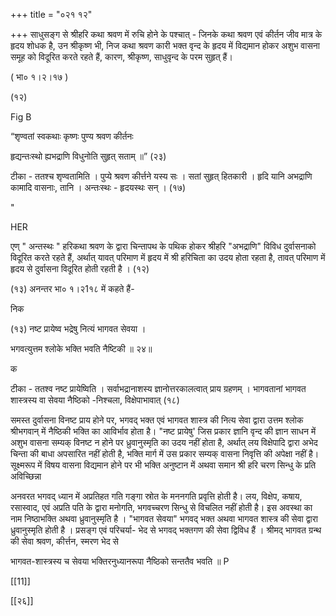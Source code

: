 +++
title = "०२१ १२"

+++
साधुसङ्ग से श्रीहरि कथा श्रवण में रुचि होने के पश्चात् - जिनके कथा श्रवण एवं कीर्तन जीव मात्र के हृदय शोधक है, उन श्रीकृष्ण भी, निज कथा श्रवण कारी भक्त वृन्द के हृदय में विद्यमान होकर अशुभ वासना समूह को विदूरित करते रहते हैं, कारण, श्रीकृष्ण, साधुवृन्द के परम सुहृत् हैं। 

( भा० १।२।१७ ) 

(१२) 

Fig B 

“शृण्वतां स्वकथाः कृष्णः पुण्य श्रवण कीर्तनः 

हृद्यन्तःस्थो ह्यभद्राणि विधुनोति सुहृत् सताम् ॥” (२३) 

टीका - ततश्च शृण्वतामिति । पुप्ये श्रवण कीर्त्तने यस्य सः । सतां सुहृत् हितकारी । हृदि यानि अभद्राणि कामादि वासनाः, तानि । अन्तःस्थः - हृदयस्थः सन् । (१७) 

" 

HER 

एण् " अन्तस्थः " हरिकथा श्रवण के द्वारा चिन्तापथ के पथिक होकर श्रीहरि "अभद्राणि" विविध दुर्वासनाको विदूरित करते रहते हैं, अर्थात् यावत् परिमाण में हृदय में श्री हरिचिता का उदय होता रहता है, तावत् परिमाण में हृदय से दुर्वासना विदूरित होती रहती है । (१२) 

(१३) अनन्तर भा० १।२1१८ में कहते हैं- 

निक 

(१३) नष्ट प्रायेष्व भद्रेषु नित्यं भागवत सेवया । 

भगवत्युत्तम श्लोके भक्ति भवति नैष्टिकी ॥ २४॥ 

क 

टीका - ततश्व नष्ट प्रायेष्विति । सर्वाभद्रानाशस्य ज्ञानोत्तरकालत्वात् प्राय ग्रहणम् । भागवतानां भागवत शास्त्रस्य वा सेवया नैष्ठिको -निश्चला, विक्षेपाभावात् (१८) 

समस्त दुर्वासना विनष्ट प्राय होने पर, भगवद् भक्त एवं भागवत शास्त्र की नित्य सेवा द्वारा उत्तम श्लोक श्रीभगवान् में नैष्ठिकी भक्ति का आविर्भाव होता है। "नष्ट प्रायेषु' जिस प्रकार ज्ञानि वृन्द की ज्ञान साधन में अशुभ वासना सम्यक् विनष्ट न होने पर ध्रुवानुस्मृति का उदय नहीं होता है, अर्थात् लय विक्षेपादि द्वारा अभेद चिन्ता की बाधा अपसारित नहीं होती है, भक्ति मार्ग में उस प्रकार सम्यक् वासना निवृत्ति की अपेक्षा नहीं है। सूक्ष्मरूप में विषय वासना विद्यमान होने पर भी भक्ति अनुष्टान में अथवा समान श्री हरि चरण सिन्धु के प्रति अविच्छिन्ना 

अनवरत भगवद् ध्यान में अप्रतिहत गति गङ्गा स्रोत के मननगति प्रवृत्ति होती है। लय, विक्षेप, कषाय, रसास्वाद, एवं अप्रति पति के द्वारा मनोगति, भगवच्चरण सिन्धु से विचलित नहीं होती है। इस अवस्था का नाम निष्ठाभक्ति अथवा ध्रुवानुस्मृति है । "भागवत सेवया" भगवद् भक्त अथवा भागवत शास्त्र की सेवा द्वारा ध्रुवानुस्मृति होती है । प्रसङ्ग एवं परिचर्या- भेद से भगवद् भक्तगण की सेवा द्विविध हैं । श्रीमद् भागवत ग्रन्थ की सेवा श्रवण, कीर्त्तन, स्मरण भेद से

भागवत-शास्त्रस्य च सेवया भक्तिरनुध्यानरूपा नैष्ठिको सन्ततैव भवति ॥ P 

[[11]]

[[२६]]
